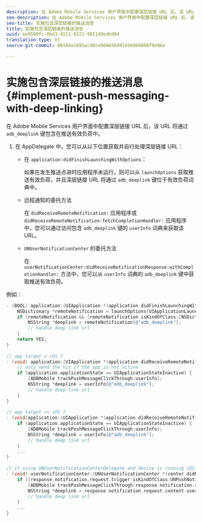 ```yaml
---
description: 在 Adobe Mobile Services 用户界面中配置深层链接 URL 后，该 URL 将通过 adb_deeplink 键包含在推送有效负荷中。
seo-description: 在 Adobe Mobile Services 用户界面中配置深层链接 URL 后，该 URL 将通过 adb_deeplink 键包含在推送有效负荷中。
seo-title: 实施包含深层链接的推送消息
title: 实施包含深层链接的推送消息
uuid: ee9590fc-8bd3-4111-9221-9011d9edbd84
translation-type: ht
source-git-commit: 06144a1695ac40ce984656491456968888f9e96e

---
```



# 实施包含深层链接的推送消息 {#implement-push-messaging-with-deep-linking}

在 Adobe Mobile Services 用户界面中配置深层链接 URL 后，该 URL 将通过 `adb_deeplink` 键包含在推送有效负荷中。

1. 在 AppDelegate 中，您可以从以下位置获取并自行处理深层链接 URL：

   * 在 `application:didFinishLaunchingWithOptions`：

      如果在发生推送点进时应用程序未运行，则可以从 `launchOptions` 获取推送有效负荷，并且深层链接 URL 将通过 `adb_deeplink` 键位于有效负荷词典中。

   * 远程通知的委托方法

      在 `didReceiveRemoteNotification:` 应用程序或 `didReceiveRemoteNotification:fetchCompletionHandler:` 应用程序中，您可以通过访问包含 `adb_deeplink` 键的 `userInfo` 词典来获取该 URL。

   * `UNUserNotificationCenter` 的委托方法

      在 `userNotificationCenter:didReceiveNotificationResponse:withCompletionHandler:` 方法中，您可以从 `userInfo` 词典的 `adb_deeplink` 键中获取推送有效负荷。

例如：

```objective-c
- (BOOL) application:(UIApplication *)application didFinishLaunchingWithOptions:(NSDictionary *)launchOptions {
    NSDictionary *remoteNotification = launchOptions[UIApplicationLaunchOptionsRemoteNotificationKey]; 
    if (remoteNotification && [remoteNotification isKindOfClass:[NSDictionary class]]) { 
        NSString *deeplink = remoteNotification[@"adb_deeplink"]; 
        // handle deep link url 
    }
    return YES; 
} 
  
// app target < iOS 7 
- (void) application:(UIApplication *)application didReceiveRemoteNotification:(NSDictionary *)userInfo { 
    // only send the hit if the app is not active 
    if (application.applicationState == UIApplicationStateInactive) { 
        [ADBMobile trackPushMessageClickThrough:userInfo]; 
        NSString *deeplink = userInfo[@"adb_deeplink"]; 
        // handle deep link url 
    } 
} 
  
// app target >= iOS 7 
- (void)application:(UIApplication *)application didReceiveRemoteNotification:(NSDictionary *)userInfo fetchCompletionHandler:(void (^)(UIBackgroundFetchResult))completionHandler { 
    if (application.applicationState == UIApplicationStateInactive) { 
        [ADBMobile trackPushMessageClickThrough:userInfo]; 
        NSString *deeplink = userInfo[@"adb_deeplink"]; 
        // handle deep link url 
    } 
    ... 
} 
 
// if using UNUserNotificationCenterDelegate and device is running iOS 10 or newer 
- (void) userNotificationCenter:(UNUserNotificationCenter *)center didReceiveNotificationResponse:(UNNotificationResponse *)response withCompletionHandler:(void (^)(void))completionHandler { 
    if ([response.notification.request.trigger isKindOfClass:UNPushNotificationTrigger.class]) { 
        [ADBMobile trackPushMessageClickThrough:response.notification.request.content.userInfo]; 
        NSString *deeplink = response.notification.request.content.userInfo[@"adb_deeplink"]; 
        // handle deep link url  
    } 
    ... 
}
```

